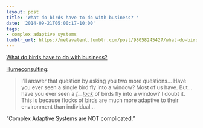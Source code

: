 ```yaml
---
layout: post
title: 'What do birds have to do with business? '
date: '2014-09-21T05:00:17-10:00'
tags:
- complex adaptive systems
tumblr_url: https://metavalent.tumblr.com/post/98058245427/what-do-birds-have-to-do-with-business
---
```

[What do birds have to do with business?](http://illumeconsulting.tumblr.com/post/9223831621/what-do-birds-have-to-do-with-business)  

[illumeconsulting](http://illumeconsulting.tumblr.com/post/9223831621/what-do-birds-have-to-do-with-business):

> I’ll answer that question by asking you two more questions… Have you ever seen a single bird fly into a window? Most of us have. But… have you ever seen a _<u>f</u>__<u>lock</u>_ of birds fly into a window? I doubt it. This is because flocks of birds are much more adaptive to their environment than individual…

“Complex Adaptive Systems are NOT complicated.”

